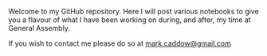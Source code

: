 Welcome to my GitHub repository. Here I will post various notebooks to give you a flavour of what I have been working on during, and after, my time at General Assembly.

If you wish to contact me please do so at mark.caddow@gmail.com
